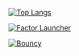 
[![Top Langs](https://github-readme-stats.vercel.app/api/top-langs/?username=Valkriaine&card_width=400)](https://github.com/anuraghazra/github-readme-stats)

[![Factor Launcher](https://github-readme-stats.vercel.app/api/pin/?username=Valkriaine&repo=Factor_Launcher_Reboot)](https://github.com/anuraghazra/github-readme-stats)


[![Bouncy](https://github-readme-stats.vercel.app/api/pin/?username=Valkriaine&repo=Bouncy)](https://github.com/anuraghazra/github-readme-stats)

